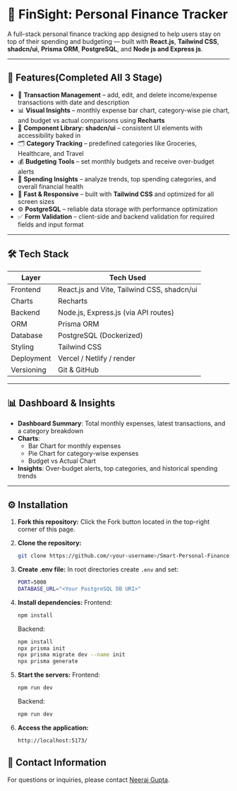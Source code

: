 # 💸 FinSight: Personal Finance Tracker

A full-stack personal finance tracking app designed to help users stay on top of their spending and budgeting — built with **React.js**, **Tailwind CSS**, **shadcn/ui**, **Prisma ORM**, **PostgreSQL**, and **Node js and Express js**.

---

## 🔮 Features(Completed All 3 Stage)

- 💼 **Transaction Management** – add, edit, and delete income/expense transactions with date and description
- 📊 **Visual Insights** – monthly expense bar chart, category-wise pie chart, and budget vs actual comparisons using **Recharts**
- 🧩 **Component Library: shadcn/ui** – consistent UI elements with accessibility baked in
- 🗂️ **Category Tracking** – predefined categories like Groceries, Healthcare, and Travel
- 💰 **Budgeting Tools** – set monthly budgets and receive over-budget alerts
- 🧠 **Spending Insights** – analyze trends, top spending categories, and overall financial health
- 🚀 **Fast & Responsive** – built with **Tailwind CSS** and optimized for all screen sizes
- ⚙️ **PostgreSQL** – reliable data storage with performance optimization
- ✅ **Form Validation** – client-side and backend validation for required fields and input format

---

## 🛠 Tech Stack

| Layer        | Tech Used                                 |
|--------------|-------------------------------------------|
| Frontend     | React.js and Vite, Tailwind CSS, shadcn/ui |
| Charts       | Recharts                                  |
| Backend      | Node.js, Express.js (via API routes)      |
| ORM          | Prisma ORM                                |
| Database     | PostgreSQL (Dockerized)                   |
| Styling      | Tailwind CSS                              |
| Deployment   | Vercel / Netlify / render                        |
| Versioning   | Git & GitHub                              |

---

## 📊 Dashboard & Insights

- **Dashboard Summary**: Total monthly expenses, latest transactions, and a category breakdown
- **Charts**:
  - Bar Chart for monthly expenses
  - Pie Chart for category-wise expenses
  - Budget vs Actual Chart
- **Insights**: Over-budget alerts, top categories, and historical spending trends

---


## ⚙️ Installation

1. **Fork this repository:** 
   Click the Fork button located in the top-right corner of this page.

2. **Clone the repository:**
   ```bash
   git clone https://github.com/<your-username>/Smart-Personal-Finance-Tracker.git
   ```
3. **Create .env file:**
   In root directories create `.env` and set:

   ```bash
   PORT=5000
   DATABASE_URL="<Your PostgreSQL DB URI>"
   ```

4. **Install dependencies:**
   Frontend:
   ```bash
   npm install  
   ```
   Backend:
   ```bash
   npm install     
   npx prisma init
   npx prisma migrate dev --name init
   npx prisma generate
   ```

5. **Start the servers:**
   Frontend:
   ```bash
   npm run dev
   ```
   Backend:
   ```bash
   npm run dev
   ```
   
6. **Access the application:**
   ```bash
   http://localhost:5173/
   ```


## 📧 Contact Information

For questions or inquiries, please contact [Neeraj Gupta](mailto:guptaneeraj2811@gmail.com).
   
